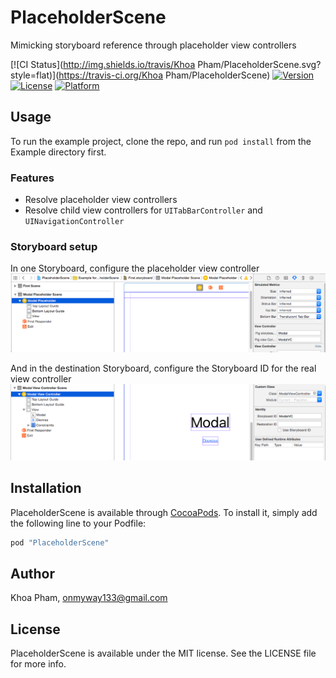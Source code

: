 # PlaceholderScene
Mimicking storyboard reference through placeholder view controllers

[![CI Status](http://img.shields.io/travis/Khoa Pham/PlaceholderScene.svg?style=flat)](https://travis-ci.org/Khoa Pham/PlaceholderScene)
[![Version](https://img.shields.io/cocoapods/v/PlaceholderScene.svg?style=flat)](http://cocoapods.org/pods/PlaceholderScene)
[![License](https://img.shields.io/cocoapods/l/PlaceholderScene.svg?style=flat)](http://cocoapods.org/pods/PlaceholderScene)
[![Platform](https://img.shields.io/cocoapods/p/PlaceholderScene.svg?style=flat)](http://cocoapods.org/pods/PlaceholderScene)

## Usage

To run the example project, clone the repo, and run `pod install` from the Example directory first.

### Features
- Resolve placeholder view controllers
- Resolve child view controllers for `UITabBarController` and `UINavigationController`

### Storyboard setup
In one Storyboard, configure the placeholder view controller
![](./Screenshots/main.png)

And in the destination Storyboard, configure the Storyboard ID for the real view controller
![](./Screenshots/modal.png)

## Installation

PlaceholderScene is available through [CocoaPods](http://cocoapods.org). To install
it, simply add the following line to your Podfile:

```ruby
pod "PlaceholderScene"
```

## Author

Khoa Pham, onmyway133@gmail.com

## License

PlaceholderScene is available under the MIT license. See the LICENSE file for more info.
